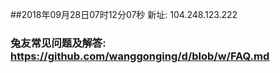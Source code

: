 ##2018年09月28日07时12分07秒 新址: 104.248.123.222
### 兔友常见问题及解答: https://github.com/wanggonging/d/blob/w/FAQ.md
